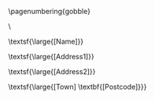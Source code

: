 \pagenumbering{gobble}

\ 

\textsf{\large{[Name]}}

\textsf{\large{[Address1]}}

\textsf{\large{[Address2]}}

\textsf{\large{[Town] \textbf{[Postcode]}}}
